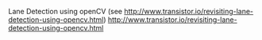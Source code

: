Lane Detection using openCV (see http://www.transistor.io/revisiting-lane-detection-using-opencv.html)
http://www.transistor.io/revisiting-lane-detection-using-opencv.html
